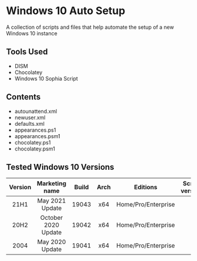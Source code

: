 # Windows 10 Auto Setup
A collection of scripts and files that help automate the setup of a new Windows 10 instance

## Tools Used
- DISM
- Chocolatey
- Windows 10 Sophia Script

## Contents
- autounattend.xml
- newuser.xml
- defaults.xml
- appearances.ps1
- appearances.psm1
- chocolatey.ps1
- chocolatey.psm1

## Tested Windows 10 Versions
|Version|    Marketing name   | Build | Arch |      Editions     | Script version |
|:-----:|:-------------------:|:-----:|:----:|:-----------------:|:--------------:|
| 21H1  | May 2021 Update     | 19043 |  x64 |Home/Pro/Enterprise||
| 20H2  | October 2020 Update | 19042 |  x64 |Home/Pro/Enterprise||
| 2004  | May 2020 Update     | 19041 |  x64 |Home/Pro/Enterprise||
